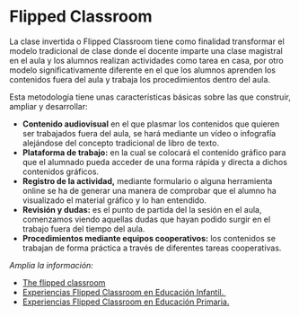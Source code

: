 # Flipped Classroom

La clase invertida o Flipped Classroom tiene como finalidad transformar el modelo tradicional de clase donde el docente imparte una clase magistral en el aula y los alumnos realizan actividades como tarea en casa, por otro modelo significativamente diferente en el que los alumnos aprenden los contenidos fuera del aula y trabaja los procedimientos dentro del aula.

Esta metodología tiene unas características básicas sobre las que construir, ampliar y desarrollar:

*   **Contenido audiovisual** en el que plasmar los contenidos que quieren ser trabajados fuera del aula, se hará mediante un vídeo o infografía alejándose del concepto tradicional de libro de texto. 
*   **Plataforma de trabajo:** en la cual se colocará el contenido gráfico para que el alumnado pueda acceder de una forma rápida y directa a dichos contenidos gráficos. 
*   **Registro de la actividad,** mediante formulario o alguna herramienta online se ha de generar una manera de comprobar que el alumno ha visualizado el material gráfico y lo han entendido. 
*   **Revisión y dudas:** es el punto de partida del la sesión en el aula, comenzamos viendo aquellas dudas que hayan podido surgir en el trabajo fuera del tiempo del aula.
*   **Procedimientos mediante equipos cooperativos:** los contenidos se trabajan de forma práctica a través de diferentes tareas cooperativas.

_Amplia la información:_

*   [The flipped classroom](https://www.theflippedclassroom.es/)
*   [Experiencias Flipped Classroom en Educación Infantil. ](https://www.theflippedclassroom.es/ed-infantil/)
*   [Experiencias Flipped Classroom en Educación Primaria.](https://www.theflippedclassroom.es/experiencias/ed-primaria/)